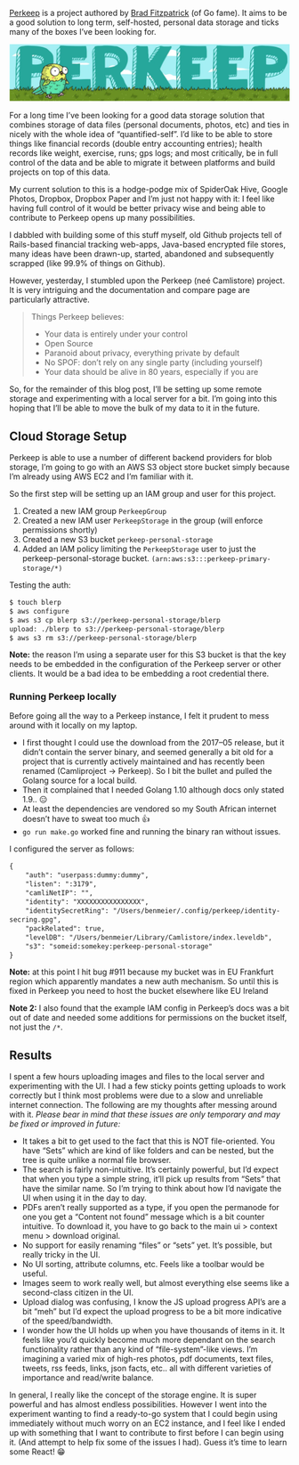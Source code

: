 <meta x-title="Messing around with Perkeep"/>

[Perkeep](https://perkeep.org/) is a project authored by [Brad Fitzpatrick](https://twitter.com/bradfitz) (of Go fame). It aims to be a good solution to long term, self-hosted, personal data storage and ticks many of the boxes I’ve been looking for.

![perkeep](perkeep.png.webp)

For a long time I’ve been looking for a good data storage solution that combines storage of data files (personal documents, photos, etc) and ties in nicely with the whole idea of “quantified-self”. I’d like to be able to store things like financial records (double entry accounting entries); health records like weight, exercise, runs; gps logs; and most critically, be in full control of the data and be able to migrate it between platforms and build projects on top of this data.

My current solution to this is a hodge-podge mix of SpiderOak Hive, Google Photos, Dropbox, Dropbox Paper and I’m just not happy with it: I feel like having full control of it would be better privacy wise and being able to contribute to Perkeep opens up many possibilities.

I dabbled with building some of this stuff myself, old Github projects tell of Rails-based financial tracking web-apps, Java-based encrypted file stores, many ideas have been drawn-up, started, abandoned and subsequently scrapped (like 99.9% of things on Github).

However, yesterday, I stumbled upon the Perkeep (neé Camlistore) project. It is very intriguing and the documentation and compare page are particularly attractive.

> Things Perkeep believes:
> 
> - Your data is entirely under your control
> - Open Source
> - Paranoid about privacy, everything private by default
> - No SPOF: don’t rely on any single party (including yourself)
> - Your data should be alive in 80 years, especially if you are

So, for the remainder of this blog post, I’ll be setting up some remote storage and experimenting with a local server for a bit. I’m going into this hoping that I’ll be able to move the bulk of my data to it in the future.

## Cloud Storage Setup

Perkeep is able to use a number of different backend providers for blob storage, I’m going to go with an AWS S3 object store bucket simply because I’m already using AWS EC2 and I’m familiar with it.

So the first step will be setting up an IAM group and user for this project.

1. Created a new IAM group `PerkeepGroup`
2. Created a new IAM user `PerkeepStorage` in the group (will enforce permissions shortly)
3. Created a new S3 bucket `perkeep-personal-storage`
4. Added an IAM policy limiting the `PerkeepStorage` user to just the perkeep-personal-storage bucket. `(arn:aws:s3:::perkeep-primary-storage/*)`

Testing the auth:

```
$ touch blerp
$ aws configure
$ aws s3 cp blerp s3://perkeep-personal-storage/blerp
upload: ./blerp to s3://perkeep-personal-storage/blerp
$ aws s3 rm s3://perkeep-personal-storage/blerp
```

**Note:** the reason I’m using a separate user for this S3 bucket is that the key needs to be embedded in the configuration of the Perkeep server or other clients. It would be a bad idea to be embedding a root credential there.

### Running Perkeep locally

Before going all the way to a Perkeep instance, I felt it prudent to mess around with it locally on my laptop.

- I first thought I could use the download from the 2017–05 release, but it didn’t contain the server binary, and seemed generally a bit old for a project that is currently actively maintained and has recently been renamed (Camliproject → Perkeep). So I bit the bullet and pulled the Golang source for a local build.
- Then it complained that I needed Golang 1.10 although docs only stated 1.9.. 😑
- At least the dependencies are vendored so my South African internet doesn’t have to sweat too much 👍
- `go run make.go` worked fine and running the binary ran without issues.

I configured the server as follows:

```
{
    "auth": "userpass:dummy:dummy",
    "listen": ":3179",
    "camliNetIP": "",
    "identity": "XXXXXXXXXXXXXXXX",
    "identitySecretRing": "/Users/benmeier/.config/perkeep/identity-secring.gpg",
    "packRelated": true,
    "levelDB": "/Users/benmeier/Library/Camlistore/index.leveldb",
    "s3": "someid:somekey:perkeep-personal-storage"
}
```

**Note:** at this point I hit bug #911 because my bucket was in EU Frankfurt region which apparently mandates a new auth mechanism. So until this is fixed in Perkeep you need to host the bucket elsewhere like EU Ireland

**Note 2:** I also found that the example IAM config in Perkeep’s docs was a bit out of date and needed some additions for permissions on the bucket itself, not just the `/*`.

## Results

I spent a few hours uploading images and files to the local server and experimenting with the UI. I had a few sticky points getting uploads to work correctly but I think most problems were due to a slow and unreliable internet connection. The following are my thoughts after messing around with it. _Please bear in mind that these issues are only temporary and may be fixed or improved in future:_

- It takes a bit to get used to the fact that this is NOT file-oriented. You have “Sets” which are kind of like folders and can be nested, but the tree is quite unlike a normal file browser.
- The search is fairly non-intuitive. It’s certainly powerful, but I’d expect that when you type a simple string, it’ll pick up results from “Sets” that have the similar name. So I’m trying to think about how I’d navigate the UI when using it in the day to day.
- PDFs aren’t really supported as a type, if you open the permanode for one you get a “Content not found” message which is a bit counter intuitive. To download it, you have to go back to the main ui > context menu > download original.
- No support for easily renaming “files” or “sets” yet. It’s possible, but really tricky in the UI.
- No UI sorting, attribute columns, etc. Feels like a toolbar would be useful.
- Images seem to work really well, but almost everything else seems like a second-class citizen in the UI.
- Upload dialog was confusing, I know the JS upload progress API’s are a bit “meh” but I’d expect the upload progress to be a bit more indicative of the speed/bandwidth.
- I wonder how the UI holds up when you have thousands of items in it. It feels like you’d quickly become much more dependant on the search functionality rather than any kind of “file-system”-like views. I’m imagining a varied mix of high-res photos, pdf documents, text files, tweets, rss feeds, links, json facts, etc.. all with different varieties of importance and read/write balance.

In general, I really like the concept of the storage engine. It is super powerful and has almost endless possibilities. However I went into the experiment wanting to find a ready-to-go system that I could begin using immediately without much worry on an EC2 instance, and I feel like I ended up with something that I want to contribute to first before I can begin using it. (And attempt to help fix some of the issues I had). Guess it’s time to learn some React! 😁
